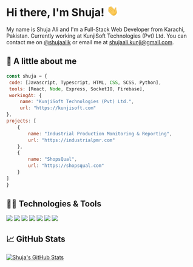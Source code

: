 <!-- - 👋 Hi, I’m @shujaalik
- 👀 I’m interested in JS, Python, Firebase
- 🌱 I’m currently learning Fullstack web dev
- 💞️ I’m looking to collaborate on JS based projects
- 📫 How to reach me email me shujaali.kunji@gmail.com
 -->
<!---
shujaalik/shujaalik is a ✨ special ✨ repository because its `README.md` (this file) appears on your GitHub profile.
You can click the Preview link to take a look at your changes.
--->


# Hi there, I'm Shuja! <img src="https://raw.githubusercontent.com/shujaalik/shujaalik/master/wave.gif" width="30px">

My name is Shuja Ali and I'm a Full-Stack Web Developer from Karachi, Pakistan. Currently working at KunjiSoft Technologies (Pvt) Ltd. You can contact me on <a href="https://www.linkedin.com/in/shujaalik/" target="_blank">@shujaalik<a> or email me at <a href="mailto:shujaali.kunji@gmail.com" target="_blank">shujaali.kunji@gmail.com<a>.

 ## 🦾 A little about me
 
 ```javascript
const shuja = {
  code: [Javascript, Typescript, HTML, CSS, SCSS, Python],
  tools: [React, Node, Express, SocketIO, Firebase],
  workingAt: {
      name: "KunjiSoft Technologies (Pvt) Ltd.",
      url: "https://kunjisoft.com"
 },
 projects: [
     {
         name: "Industrial Production Monitoring & Reporting",
         url: "https://industrialpmr.com"
     },
     {
         name: "ShopsQual",
         url: "https://shopsqual.com"
     }
 ]
}
```
 
 ## 🧑‍💻 Technologies & Tools
![](https://img.shields.io/badge/OS-Linux-informational?style=flat&logo=linux&logoColor=081828&color=e0e9f9)
![](https://img.shields.io/badge/Code-Python-informational?style=flat&logo=python&logoColor=081828&color=e0e9f9)
![](https://img.shields.io/badge/Code-JavaScript-informational?style=flat&logo=javascript&logoColor=081828&color=e0e9f9)
![](https://img.shields.io/badge/Code-TypeScript-informational?style=flat&logo=typescript&logoColor=081828&color=e0e9f9)
![](https://img.shields.io/badge/npm-NodeJS-informational?style=flat&logo=nodedotjs&logoColor=081828&color=e0e9f9)
![](https://img.shields.io/badge/tools-Firebase-informational?style=flat&logo=firebase&logoColor=081828&color=e0e9f9)
![](https://img.shields.io/badge/GCP-Google%20Cloud%20Platform-e0e9f9?style=flat&logo=googlecloud&logoColor=081828&color=e0e9f9)
 
 
 ## &#x1f4c8; GitHub Stats
<a href="https://github.com/MartinHeinz/MartinHeinz">
  <img align="center" src="https://github-readme-stats.vercel.app/api?username=shujaalik&show_icons=true&line_height=27&count_private=true&title_color=ffffff&text_color=c9cacc&icon_color=e0e9f9&bg_color=1d1f21" alt="Shuja's GitHub Stats" />
</a>
